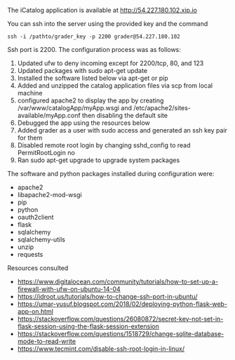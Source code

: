 The iCatalog application is available at http://54.227.180.102.xip.io

You can ssh into the server using the provided key and the command

````
ssh -i /pathto/grader_key -p 2200 grader@54.227.180.102
````

Ssh port is 2200. The configuration process was as follows:

1. Updated ufw to deny incoming except for 2200/tcp, 80, and 123
2. Updated packages with sudo apt-get update
3. Installed the software listed below via apt-get or pip
4. Added and unzipped the catalog application files via scp from local machine
5. configured apache2 to display the app by creating /var/www/catalogApp/myApp.wsgi and /etc/apache2/sites-available/myApp.conf then disabling the default site
6. Debugged the app using the resources below
7. Added grader as a user with sudo access and generated an ssh key pair for them
8. Disabled remote root login by changing sshd_config to read PermitRootLogin no
9. Ran sudo apt-get upgrade to upgrade system packages

The software and python packages installed during configuration were:

* apache2
* libapache2-mod-wsgi
* pip
* python
* oauth2client
* flask
* sqlalchemy
* sqlalchemy-utils
* unzip
* requests

Resources consulted
* https://www.digitalocean.com/community/tutorials/how-to-set-up-a-firewall-with-ufw-on-ubuntu-14-04
* https://idroot.us/tutorials/how-to-change-ssh-port-in-ubuntu/
* https://umar-yusuf.blogspot.com/2018/02/deploying-python-flask-web-app-on.html
* https://stackoverflow.com/questions/26080872/secret-key-not-set-in-flask-session-using-the-flask-session-extension
* https://stackoverflow.com/questions/1518729/change-sqlite-database-mode-to-read-write
* https://www.tecmint.com/disable-ssh-root-login-in-linux/
